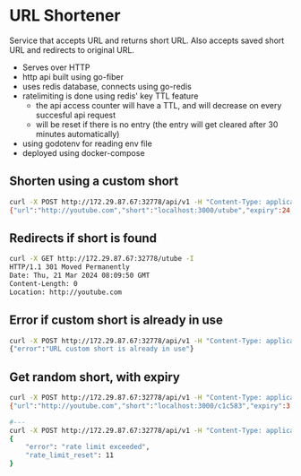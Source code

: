 # URL Shortener

Service that accepts URL and returns short URL. Also accepts saved short URL and redirects to original URL.
- Serves over HTTP
- http api built using go-fiber
- uses redis database, connects using go-redis
- ratelimiting is done using redis' key TTL feature
    - the api access counter will have a TTL, and will decrease on every succesful api request
    - will be reset if there is no entry (the entry will get cleared after 30 minutes automatically)
- using godotenv for reading env file
- deployed using docker-compose

## Shorten using a custom short
```bash
curl -X POST http://172.29.87.67:32778/api/v1 -H "Content-Type: application/json" -d '{"url":"youtube.com","short":"utube" }'
{"url":"http://youtube.com","short":"localhost:3000/utube","expiry":24,"rate_limit":8,"rate_limit_reset":27}
```

## Redirects if short is found
```bash
curl -X GET http://172.29.87.67:32778/utube -I
HTTP/1.1 301 Moved Permanently
Date: Thu, 21 Mar 2024 08:09:50 GMT
Content-Length: 0
Location: http://youtube.com
```

## Error if custom short is already in use
```bash
curl -X POST http://172.29.87.67:32778/api/v1 -H "Content-Type: application/json" -d '{"url":"youtube.com","short":"utube" }'
{"error":"URL custom short is already in use"}
```

## Get random short, with expiry
```bash
curl -X POST http://172.29.87.67:32778/api/v1 -H "Content-Type: application/json" -d '{"url":"youtube.com","expiry":3 }'
{"url":"http://youtube.com","short":"localhost:3000/c1c583","expiry":3,"rate_limit":7,"rate_limit_reset":23}

#---
curl -X POST http://172.29.87.67:32778/api/v1 -H "Content-Type: application/json" -d '{"url":"youtube.com","short":"utube" }'
{
    "error": "rate limit exceeded",
    "rate_limit_reset": 11
}
```

